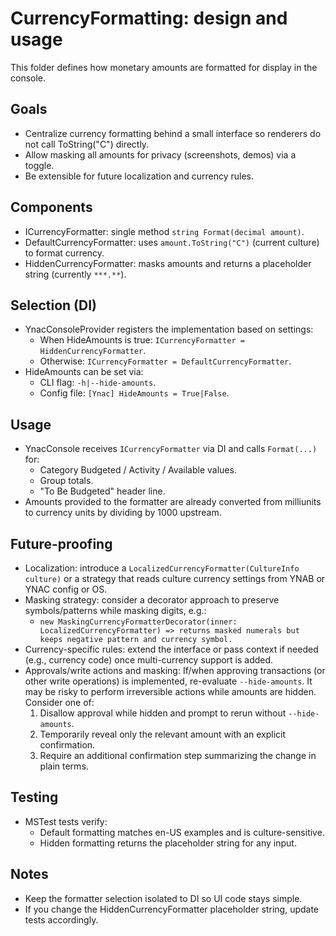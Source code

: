 # CurrencyFormatting: design and usage

This folder defines how monetary amounts are formatted for display in the console.

## Goals
- Centralize currency formatting behind a small interface so renderers do not call ToString("C") directly.
- Allow masking all amounts for privacy (screenshots, demos) via a toggle.
- Be extensible for future localization and currency rules.

## Components
- ICurrencyFormatter: single method `string Format(decimal amount)`.
- DefaultCurrencyFormatter: uses `amount.ToString("C")` (current culture) to format currency.
- HiddenCurrencyFormatter: masks amounts and returns a placeholder string (currently `***.**`).

## Selection (DI)
- YnacConsoleProvider registers the implementation based on settings:
  - When HideAmounts is true: `ICurrencyFormatter = HiddenCurrencyFormatter`.
  - Otherwise: `ICurrencyFormatter = DefaultCurrencyFormatter`.
- HideAmounts can be set via:
  - CLI flag: `-h|--hide-amounts`.
  - Config file: `[Ynac] HideAmounts = True|False`.

## Usage
- YnacConsole receives `ICurrencyFormatter` via DI and calls `Format(...)` for:
  - Category Budgeted / Activity / Available values.
  - Group totals.
  - "To Be Budgeted" header line.
- Amounts provided to the formatter are already converted from milliunits to currency units by dividing by 1000 upstream.

## Future-proofing
- Localization: introduce a `LocalizedCurrencyFormatter(CultureInfo culture)` or a strategy that reads culture currency settings from YNAB or YNAC config or OS.
- Masking strategy: consider a decorator approach to preserve symbols/patterns while masking digits, e.g.:
  - `new MaskingCurrencyFormatterDecorator(inner: LocalizedCurrencyFormatter)
     => returns masked numerals but keeps negative pattern and currency symbol.`
- Currency-specific rules: extend the interface or pass context if needed (e.g., currency code) once multi-currency support is added.
 - Approvals/write actions and masking: If/when approving transactions (or other write operations) is implemented, re-evaluate `--hide-amounts`. It may be risky to perform irreversible actions while amounts are hidden. Consider one of:
   1) Disallow approval while hidden and prompt to rerun without `--hide-amounts`.
   2) Temporarily reveal only the relevant amount with an explicit confirmation.
   3) Require an additional confirmation step summarizing the change in plain terms.

## Testing
- MSTest tests verify:
  - Default formatting matches en-US examples and is culture-sensitive.
  - Hidden formatting returns the placeholder string for any input.

## Notes
- Keep the formatter selection isolated to DI so UI code stays simple.
- If you change the HiddenCurrencyFormatter placeholder string, update tests accordingly.
